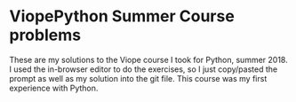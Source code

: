 # ViopePython Summer Course problems

These are my solutions to the Viope course I took for Python, summer 2018.
I used the in-browser editor to do the exercises, so I just copy/pasted the prompt as well as my solution into the git file.
This course was my first experience with Python.
